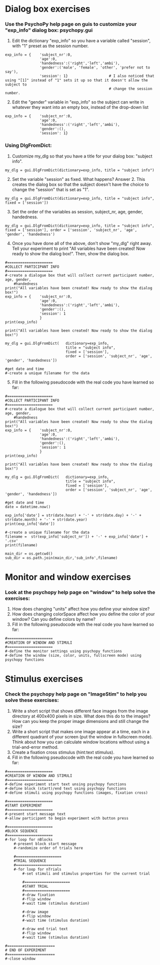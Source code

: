 # Dialog box exercises

### Use the PsychoPy help page on guis to customize your "exp_info" dialog box: psychopy.gui

1. Edit the dictionary "exp_info" so you have a variable called "session", with "1" preset as the session number.
```
exp_info = {    'subject_nr':0, 
                'age':0, 
                'handedness':('right','left','ambi'), 
                'gender':('male', 'female', 'other', 'prefer not to say'), 
                'session': 1}                   # I also noticed that using "[1]" instead of "1" sets it up so that it doesn't allow the subject to 
                                                # change the session number.
```
2. Edit the "gender" variable in "exp_info" so the subject can write in whatever they want into an empty box, instead of the drop-down list
```
exp_info = {    'subject_nr':0, 
                'age':0, 
                'handedness':('right','left','ambi'), 
                'gender':(), 
                'session': 1}
```

### Using DlgFromDict:

1. Customize my_dlg so that you have a title for your dialog box: "subject info".
```
my_dlg = gui.DlgFromDict(dictionary=exp_info, title = "subject info")
```
2. Set the variable "session" as fixed. What happens?
Answer 2. This creates the dialog box so that the subject doesn't have the choice to change the "session" that is set as "1". 
```
my_dlg = gui.DlgFromDict(dictionary=exp_info, title = "subject info", fixed = ['session'])
```
3. Set the order of the variables as session, subject_nr, age, gender, handedness.
```
my_dlg = gui.DlgFromDict(dictionary=exp_info, title = "subject info", fixed = ['session'], order = ['session', 'subject_nr', 'age', 'gender', 'handedness')
```
4. Once you have done all of the above, don't show "my_dlg" right away. Tell your experiment to print "All variables have been created! Now ready to show the dialog box!". Then, show the dialog box.
```
#=====================
#COLLECT PARTICIPANT INFO
#=====================
#-create a dialogue box that will collect current participant number, age, gender, 
    #handedness
print("All variables have been created! Now ready to show the dialog box!")
exp_info = {    'subject_nr':0, 
                'age':0, 
                'handedness':('right','left','ambi'), 
                'gender':(), 
                'session': 1
                }
print(exp_info)

print("All variables have been created! Now ready to show the dialog box!")

my_dlg = gui.DlgFromDict(   dictionary=exp_info, 
                            title = "subject info", 
                            fixed = ['session'], 
                            order = ['session', 'subject_nr', 'age', 'gender', 'handedness'])

#get date and time
#-create a unique filename for the data
```

5. Fill in the following pseudocode with the real code you have learned so far:

```
#=====================
#COLLECT PARTICIPANT INFO
#=====================
#-create a dialogue box that will collect current participant number, age, gender, 
    #handedness
print("All variables have been created! Now ready to show the dialog box!")
exp_info = {    'subject_nr':0, 
                'age':0, 
                'handedness':('right','left','ambi'), 
                'gender':(), 
                'session': 1
                }
print(exp_info)

print("All variables have been created! Now ready to show the dialog box!")

my_dlg = gui.DlgFromDict(   dictionary=exp_info, 
                            title = "subject info", 
                            fixed = ['session'], 
                            order = ['session', 'subject_nr', 'age', 'gender', 'handedness'])

#get date and time
date = datetime.now()

exp_info['date'] = str(date.hour) + '-' + str(date.day) + '-' + str(date.month) + '-' + str(date.year)
print(exp_info['date'])

#-create a unique filename for the data
filename =  str(exp_info['subject_nr']) + '-' + exp_info['date'] + '.csv'
print(filename)

main_dir = os.getcwd()
sub_dir = os.path.join(main_dir,'sub_info',filename)
```

# Monitor and window exercises

### Look at the psychopy help page on "window" to help solve the exercises:

1. How does changing "units" affect how you define your window size?
2. How does changing colorSpace affect how you define the color of your window? Can you define colors by name?
3. Fill in the following pseudocode with the real code you have learned so far:
```
#=====================
#CREATION OF WINDOW AND STIMULI
#=====================
#-define the monitor settings using psychopy functions
#-define the window (size, color, units, fullscreen mode) using psychopy functions
```

# Stimulus exercises

### Check the psychopy help page on "ImageStim" to help you solve these exercises:

1. Write a short script that shows different face images from the image directory at 400x400 pixels in size. What does this do to the images? How can you keep the proper image dimensions and still change the size?
2. Write a short script that makes one image appear at a time, each in a different quadrant of your screen (put the window in fullscreen mode). Think about how you can calculate window locations without using a trial-and-error method.
3. Create a fixation cross stimulus (hint:text stimulus).
4. Fill in the following pseudocode with the real code you have learned so far:
```
#=====================
#CREATION OF WINDOW AND STIMULI
#=====================
#-define experiment start text unsing psychopy functions
#-define block (start)/end text using psychopy functions
#-define stimuli using psychopy functions (images, fixation cross)

#=====================
#START EXPERIMENT
#=====================
#-present start message text
#-allow participant to begin experiment with button press

#=====================
#BLOCK SEQUENCE
#=====================
#-for loop for nBlocks
    #-present block start message
    #-randomize order of trials here
    
    #=====================
    #TRIAL SEQUENCE
    #=====================    
    #-for loop for nTrials
        #-set stimuli and stimulus properties for the current trial
        
        #=====================
        #START TRIAL
        #=====================  
        #-draw fixation
        #-flip window
        #-wait time (stimulus duration)
        
        #-draw image
        #-flip window
        #-wait time (stimulus duration)
        
        #-draw end trial text
        #-flip window
        #-wait time (stimulus duration)
        
#======================
# END OF EXPERIMENT
#======================        
#-close window
```
